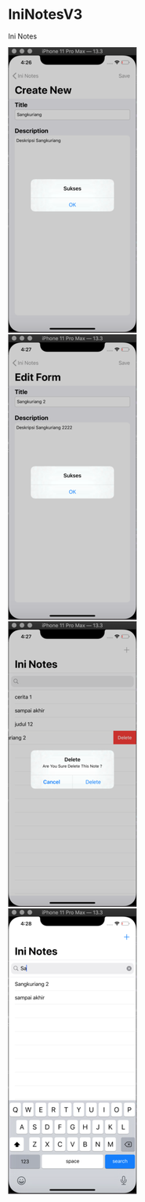 # IniNotesV3

Ini Notes

![create](https://github.com/indratdev/IniNotesV3/blob/master/IniNotesV3/Resources/Webp.net-resizeimage%20(3).png)
![Edit](https://github.com/indratdev/IniNotesV3/blob/master/IniNotesV3/Resources/Webp.net-resizeimage%20(2).png)
![Delete](https://github.com/indratdev/IniNotesV3/blob/master/IniNotesV3/Resources/Webp.net-resizeimage%20(1).png)
![search](https://github.com/indratdev/IniNotesV3/blob/master/IniNotesV3/Resources/Webp.net-resizeimage.png)
